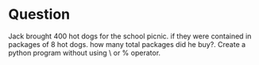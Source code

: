 # Question

Jack brought 400 hot dogs for the school picnic. if they were contained in packages of 8 hot dogs.
how many total packages did he buy?. Create a python program without using \ or % operator.
